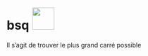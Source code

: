 # bsq <img src="http://www.cfa-stephenson.fr/sites/default/files/images/%C3%A9cole%2042%20logo.png" width="50">
Il s’agit de trouver le plus grand carré possible